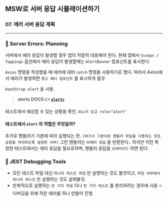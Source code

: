 ## MSW로 서버 응답 시뮬레이션하기

### 07. 에러 서버 응답 계획

---

### 📌 Server Errors: Planning

서버에서 에러 응답이 발생할 경우 앱이 적절히 대응해야 한다.
현재 엡에서 `Scoops / Toppings` 옵션에서 에러 응답이 발생할때는 `AlertBanner` 컴포넌트를 표시한다.

`Axios` 명령을 작성했을 때 에러에 대비 `catch` 명령을 사용하기로 했다.
따라서 Axios에서 에러가 발생하면 `경고 배너 컴포넌트` 를 표시하게 될것

`bootStrap alert` 을 사용.

> **alerts DOCS 👉 [`alerts`]**

테스트에서 예상할 수 있는 상황을 확인. `div가 있고 role="alert"`

#### 테스트에서 `alert` 의 역할은 무엇일까?

추가로 핸들러가 기본에 따라 실행되는 한.
`(여기서 기본이란 핸들러 파일을 사용하는 모든 요청을 처리하도록 설정한 서버)` 그런 핸들러는 `비에러 응답` 을 반환한다..
하지만 이런 특정한 테스트에서는 에러 응답을 필요로하며, 핸들러 응답을 `오버라이드` 하면 된다.

### 📌 JEST Debugging Tools

- 모든 테스트 파일 대신 `하나의 테스트 파일` 만 실행하는 것도 볼것이고, `파일 내부에서 하나의 테스트` 만 실행하는 것도 살펴볼것.
- 반복적으로 실행하는 `한 가지 파일` 이나 `한 가지 테스트` 를 분리하려는 경우에 사용
  ⭐️ 디버깅을 위해 작은 에러를 하나 만들어 진행

[`alerts`]: https://react-bootstrap.github.io/docs/components/alerts/
